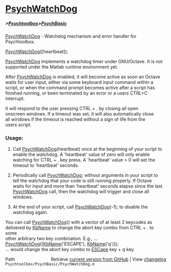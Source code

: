 # [PsychWatchDog](PsychWatchDog)
##### >[Psychtoolbox](Psychtoolbox)>[PsychBasic](PsychBasic)

[PsychWatchDog](PsychWatchDog) - Watchdog mechanism and error handler for Psychtoolbox.  
  
[PsychWatchDog](PsychWatchDog)([heartbeat]);  
  
[PsychWatchDog](PsychWatchDog) implements a watchdog timer under GNU/Octave. It is not  
supported under the Matlab runtime environment yet.  
  
After [PsychWatchDog](PsychWatchDog) is enabled, it will become active as soon an Octave  
waits for user input, either via some keyboard input command within a  
script, or when the command prompt becomes active after a script has  
finished running, or been terminated by an error or a users CTRL+C  
interrupt.  
  
It will respond to the user pressing CTRL + . by closing all open  
onscreen windows. If a timeout was set, it will also automatically close  
all windows if the timeout is reached without a sign of life from the  
users script.  
  
### Usage:  
  
1. Call [PsychWatchDog](PsychWatchDog)(heartbeat) once at the beginning of your script to  
enable the watchdog. A 'heartbeat' value of zero will only enable  
watching for CTRL + . key press. A 'heartbeat' value \> 0 will set the  
timeout to 'heartbeat' seconds.  
  
2. Periodically call [PsychWatchDog](PsychWatchDog); without arguments in your script to  
tell the watchdog that your code is still running properly. If Octave  
waits for input and more than 'heartbeat' seconds elapse since the last  
[PsychWatchDog](PsychWatchDog) call, then the watchdog will trigger and close all windows.  
  
3. At the end of your script, call [PsychWatchDog](PsychWatchDog)(-1); to disable the  
watchdog again.  
  
You can call [PsychWatchDog](PsychWatchDog)() with a vector of at least 2 keycodes as  
delivered by [KbName](KbName) to change the abort key combo from CTRL + . to some  
other arbitrary two key combination. E.g., ...  
[PsychWatchDog](PsychWatchDog)([[KbName](KbName)('ESCAPE'), [KbName](KbName)('q')]);  
... would change the abort key combo to [ESCape](ESCape) key + q key.  
  




<div class="code_header" style="text-align:right;">
  <span style="float:left;">Path&nbsp;&nbsp;</span> <span class="counter">Retrieve <a href=
  "https://raw.github.com/Psychtoolbox-3/Psychtoolbox-3/beta/Psychtoolbox/PsychBasic/PsychWatchDog.m">current version from GitHub</a> | View <a href=
  "https://github.com/Psychtoolbox-3/Psychtoolbox-3/commits/beta/Psychtoolbox/PsychBasic/PsychWatchDog.m">changelog</a></span>
</div>
<div class="code">
  <code>Psychtoolbox/PsychBasic/PsychWatchDog.m</code>
</div>

